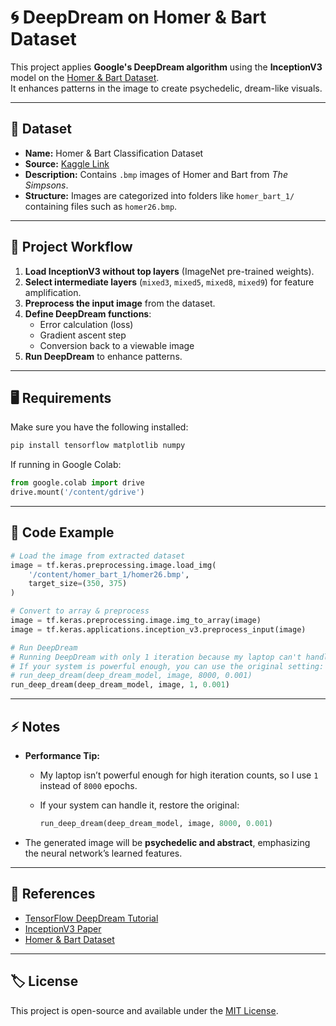 # 🌀 DeepDream on Homer & Bart Dataset

This project applies **Google's DeepDream algorithm** using the **InceptionV3** model on the [Homer & Bart Dataset](https://www.kaggle.com/datasets/juniorbueno/neural-networks-homer-and-bart-classification/data).  
It enhances patterns in the image to create psychedelic, dream-like visuals.

---

## 📂 Dataset

- **Name:** Homer & Bart Classification Dataset  
- **Source:** [Kaggle Link](https://www.kaggle.com/datasets/juniorbueno/neural-networks-homer-and-bart-classification/data)  
- **Description:** Contains `.bmp` images of Homer and Bart from *The Simpsons*.  
- **Structure:** Images are categorized into folders like `homer_bart_1/` containing files such as `homer26.bmp`.

---

## 🚀 Project Workflow

1. **Load InceptionV3 without top layers** (ImageNet pre-trained weights).  
2. **Select intermediate layers** (`mixed3`, `mixed5`, `mixed8`, `mixed9`) for feature amplification.  
3. **Preprocess the input image** from the dataset.  
4. **Define DeepDream functions**:
   - Error calculation (loss)
   - Gradient ascent step
   - Conversion back to a viewable image
5. **Run DeepDream** to enhance patterns.

---

## 🖥 Requirements

Make sure you have the following installed:

```bash
pip install tensorflow matplotlib numpy
````

If running in Google Colab:

```python
from google.colab import drive
drive.mount('/content/gdrive')
```

---

## 📜 Code Example

```python
# Load the image from extracted dataset
image = tf.keras.preprocessing.image.load_img(
    '/content/homer_bart_1/homer26.bmp',
    target_size=(350, 375)
)

# Convert to array & preprocess
image = tf.keras.preprocessing.image.img_to_array(image)
image = tf.keras.applications.inception_v3.preprocess_input(image)

# Run DeepDream
# Running DeepDream with only 1 iteration because my laptop can't handle heavy processing.
# If your system is powerful enough, you can use the original setting:
# run_deep_dream(deep_dream_model, image, 8000, 0.001)
run_deep_dream(deep_dream_model, image, 1, 0.001)
```

---

## ⚡ Notes

* **Performance Tip:**

  * My laptop isn’t powerful enough for high iteration counts, so I use `1` instead of `8000` epochs.
  * If your system can handle it, restore the original:

    ```python
    run_deep_dream(deep_dream_model, image, 8000, 0.001)
    ```
* The generated image will be **psychedelic and abstract**, emphasizing the neural network’s learned features.

---


## 📌 References

* [TensorFlow DeepDream Tutorial](https://www.tensorflow.org/tutorials/generative/deepdream)
* [InceptionV3 Paper](https://arxiv.org/abs/1512.00567)
* [Homer & Bart Dataset](https://www.kaggle.com/datasets/juniorbueno/neural-networks-homer-and-bart-classification/data)

---

## 🏷 License

This project is open-source and available under the [MIT License](LICENSE).

